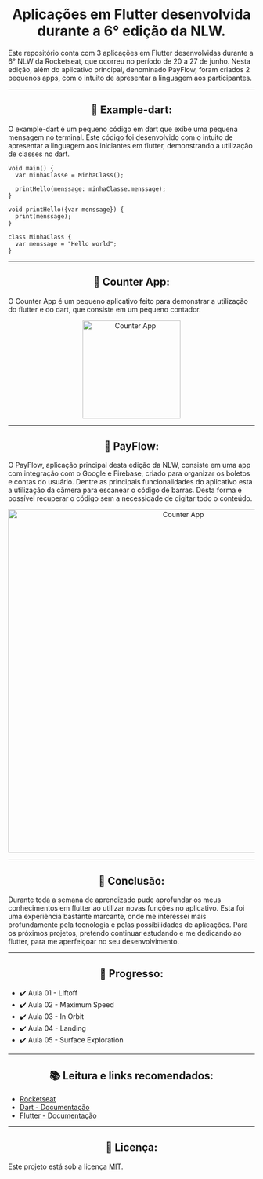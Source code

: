 <h1 align="center">Aplicações em Flutter desenvolvida durante a 6° edição da NLW.</h1>

<p>Este repositório conta com 3 aplicações em Flutter desenvolvidas durante a 6° NLW da Rocketseat, que ocorreu no período de 20 a 27 de junho. Nesta edição, além do aplicativo principal, denominado PayFlow, foram criados 2 pequenos apps, com o intuito de apresentar a linguagem aos participantes.</p>

***

<h2 align="center">🎯 Example-dart:</h2>

<p>O example-dart é um pequeno código em dart que exibe uma pequena mensagem no terminal. Este código foi desenvolvido com o intuito de apresentar a linguagem aos iniciantes em flutter, demonstrando a utilização de classes no dart.</p>

```
void main() {
  var minhaClasse = MinhaClass();

  printHello(menssage: minhaClasse.menssage);
}

void printHello({var menssage}) {
  print(menssage);
}

class MinhaClass {
  var menssage = "Hello world";
}

```

***

<h2 align="center">🎯 Counter App:</h2>

<p>O Counter App é um pequeno aplicativo feito para demonstrar a utilização do flutter e do dart, que consiste em um pequeno contador.</p>

<p align = "center">
  <img src= "https://github.com/JosManoel/NLW_Together-Flutter/blob/main/images/example_counter-app.png" alt = "Counter App" width = "200"/>
</p>

***

<h2 align="center">🎯 PayFlow:</h2>

<p>O PayFlow, aplicação principal desta edição da NLW, consiste em uma app com integração com o Google e Firebase, criado para organizar os boletos e contas do usuário. Dentre as principais funcionalidades do aplicativo esta a utilização da câmera para escanear o código de barras. Desta forma é possível recuperar o código sem a necessidade de digitar todo o conteúdo.</p>

<p align = "center">
  <img src= "https://github.com/JosManoel/NLW_Together-Flutter/blob/main/images/example_payflow.png" alt = "Counter App" width = "700"/>
</p>

***

<h2 align="center">📝 Conclusão:</h2>

<p>Durante toda a semana de aprendizado pude aprofundar os meus conhecimentos em flutter ao utilizar novas funções no aplicativo. Esta foi uma experiência bastante marcante, onde me interessei mais profundamente pela tecnologia e pelas possibilidades de aplicações. Para os próximos projetos, pretendo continuar estudando e me dedicando ao flutter, para me aperfeiçoar no seu desenvolvimento.</p>

***

<h2 align="center">🚀 Progresso:</h2>

* ✔️ Aula 01 - Liftoff
* ✔️ Aula 02 - Maximum Speed
* ✔️ Aula 03 - In Orbit
* ✔️ Aula 04 - Landing
* ✔️ Aula 05 - Surface Exploration

***

<h2 align="center">📚 Leitura e links recomendados:</h2>

* [Rocketseat](https://rocketseat.com.br)
* [Dart - Documentação](https://dart.dev/guides)
* [Flutter - Documentação](https://flutter.dev/docs)

***

<h2 align="center">📝 Licença:</h2>

Este projeto está sob a licença [MIT](https://github.com/JosManoel/NLW_Together-Flutter/blob/main/LICENSE).
